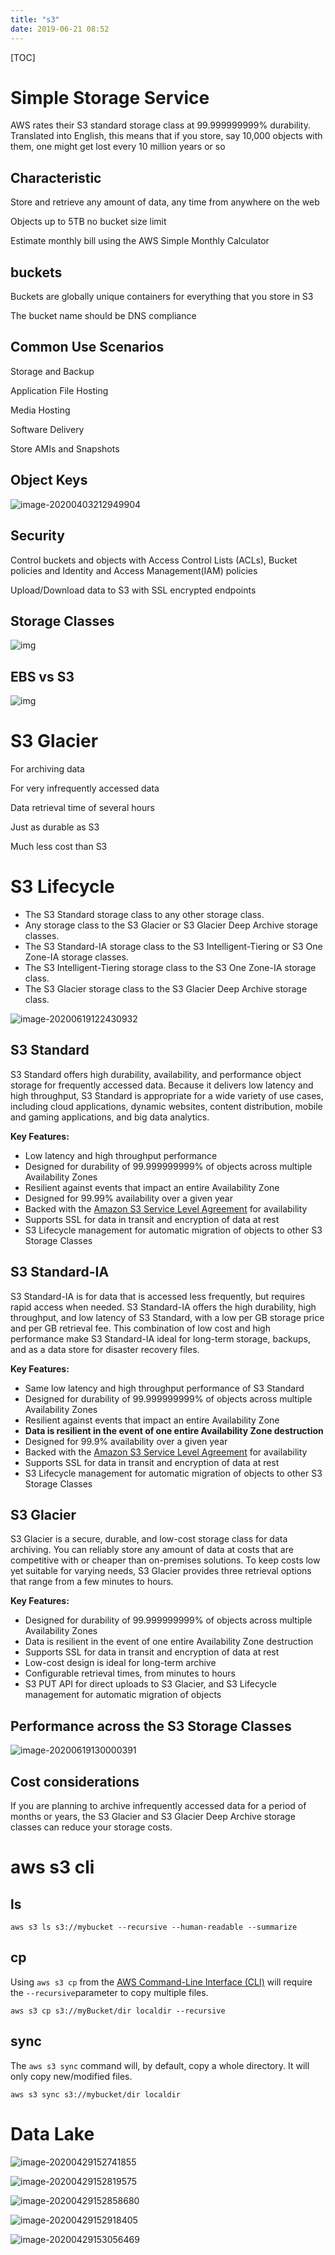 ```yaml
---
title: "s3"
date: 2019-06-21 08:52
---
```

[TOC]



# Simple Storage Service

AWS rates their S3 standard storage class at 99.999999999% durability. Translated into English, this means that if you store, say 10,000 objects with them, one might get lost every 10 million years or so



## Characteristic

Store and retrieve any amount of data, any time from anywhere on the web

Objects up to 5TB no bucket size limit

Estimate monthly bill using the AWS Simple Monthly Calculator



## buckets

Buckets are globally unique containers for everything that you store in S3

The bucket name should be DNS compliance 





## Common Use Scenarios

Storage and Backup 

Application File Hosting

Media Hosting

Software Delivery

Store AMIs and Snapshots







## Object Keys

![image-20200403212949904](s3.assets/image-20200403212949904.png)



## Security

Control buckets and objects with Access Control Lists (ACLs), Bucket policies and Identity  and Access Management(IAM) policies

Upload/Download data to S3 with SSL encrypted endpoints



## Storage Classes

![img](s3.assets/gy3ecV.jpg)



## EBS vs S3

![img](s3.assets/NmzLpQ.jpg)



# S3 Glacier 

For archiving data

For very infrequently accessed data

Data retrieval time of several hours

Just as durable as S3

Much less cost than S3







# S3 Lifecycle

- The S3 Standard storage class to any other storage class.
- Any storage class to the S3 Glacier or S3 Glacier Deep Archive storage classes.
- The S3 Standard-IA storage class to the S3 Intelligent-Tiering or S3 One Zone-IA storage classes.
- The S3 Intelligent-Tiering storage class to the S3 One Zone-IA storage class.
- The S3 Glacier storage class to the S3 Glacier Deep Archive storage class.

![image-20200619122430932](s3.assets/image-20200619122430932.png)



## S3 Standard

S3 Standard offers high durability, availability, and performance object storage for frequently accessed data. Because it delivers low latency and high throughput, S3 Standard is appropriate for a wide variety of use cases, including cloud applications, dynamic websites, content distribution, mobile and gaming applications, and big data analytics.



**Key Features:**

- Low latency and high throughput performance
- Designed for durability of 99.999999999% of objects across multiple Availability Zones
- Resilient against events that impact an entire Availability Zone
- Designed for 99.99% availability over a given year
- Backed with the [Amazon S3 Service Level Agreement](https://aws.amazon.com/s3/sla/) for availability
- Supports SSL for data in transit and encryption of data at rest
- S3 Lifecycle management for automatic migration of objects to other S3 Storage Classes  



## S3 Standard-IA

S3 Standard-IA is for data that is accessed less frequently, but requires rapid access when needed. S3 Standard-IA offers the high durability, high throughput, and low latency of S3 Standard, with a low per GB storage price and per GB retrieval fee. This combination of low cost and high performance make S3 Standard-IA ideal for long-term storage, backups, and as a data store for disaster recovery files. 



**Key Features:**

- Same low latency and high throughput performance of S3 Standard
- Designed for durability of 99.999999999% of objects across multiple Availability Zones
- Resilient against events that impact an entire Availability Zone
- **Data is resilient in the event of one entire Availability Zone destruction**
- Designed for 99.9% availability over a given year
- Backed with the [Amazon S3 Service Level Agreement](https://aws.amazon.com/s3/sla/) for availability
- Supports SSL for data in transit and encryption of data at rest
- S3 Lifecycle management for automatic migration of objects to other S3 Storage Classes







## S3 Glacier

S3 Glacier is a secure, durable, and low-cost storage class for data archiving. You can reliably store any amount of data at costs that are competitive with or cheaper than on-premises solutions. To keep costs low yet suitable for varying needs, S3 Glacier provides three retrieval options that range from a few minutes to hours. 



**Key Features:**

- Designed for durability of 99.999999999% of objects across multiple Availability Zones
- Data is resilient in the event of one entire Availability Zone destruction
- Supports SSL for data in transit and encryption of data at rest
- Low-cost design is ideal for long-term archive
- Configurable retrieval times, from minutes to hours
- S3 PUT API for direct uploads to S3 Glacier, and S3 Lifecycle management for automatic migration of objects





## Performance across the S3 Storage Classes

![image-20200619130000391](s3.assets/image-20200619130000391.png)





## Cost considerations

If you are planning to archive infrequently accessed data for a period of months or years, the S3 Glacier and S3 Glacier Deep Archive storage classes can reduce your storage costs. 





# aws s3 cli



## ls 

```
aws s3 ls s3://mybucket --recursive --human-readable --summarize
```



## cp

Using `aws s3 cp` from the [AWS Command-Line Interface (CLI)](http://aws.amazon.com/cli/) will require the `--recursive`parameter to copy multiple files.

```
aws s3 cp s3://myBucket/dir localdir --recursive
```

## 

## sync

The `aws s3 sync` command will, by default, copy a whole directory. It will only copy new/modified files.

```
aws s3 sync s3://mybucket/dir localdir
```

# Data Lake

![image-20200429152741855](s3.assets/image-20200429152741855.png)



![image-20200429152819575](s3.assets/image-20200429152819575.png)



![image-20200429152858680](s3.assets/image-20200429152858680.png)

![image-20200429152918405](s3.assets/image-20200429152918405.png)

![image-20200429153056469](s3.assets/image-20200429153056469.png)

